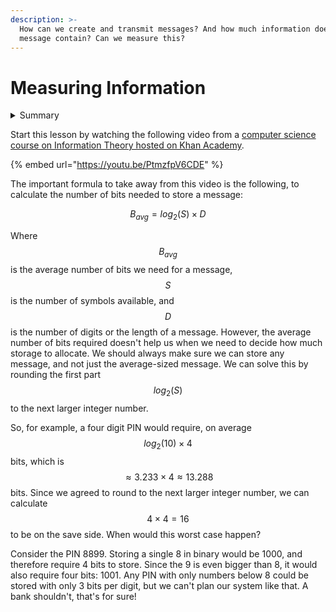```yaml
---
description: >-
  How can we create and transmit messages? And how much information does a
  message contain? Can we measure this?
---
```


# Measuring Information

<details>

<summary>Summary</summary>

In this lesson, you'll learn:

* That you can think of bits as answering questions with either "yes" or "no".
* How you can efficiently guess a random number (or any symbol from an ordered sequence) by dividing the search space in half with each guess.
* How you apply this concept to determine the number of bits required for a message with a given length and set of symbols.
* What formula you can use to determine the size of a message.

This lesson is relevant for [Exercise 5: Speed Of Light](https://github.com/winf-hsos/lifi-exercises/raw/main/exercises/05\_exercise\_speed\_of\_light.pdf).

</details>

Start this lesson by watching the following video from a [computer science course on Information Theory hosted on Khan Academy](https://www.khanacademy.org/computing/computer-science/informationtheory/moderninfotheory/v/how-do-we-measure-information-language-of-coins-10-12).

{% embed url="https://youtu.be/PtmzfpV6CDE" %}

The important formula to take away from this video is the following, to calculate the number of bits needed to store a message:

$$
B_{avg}=log_2(S)\times D
$$

Where $$B_{avg}$$ is the average number of bits we need for a message, $$S$$ is the number of symbols available, and $$D$$ is the number of digits or the length of a message. However, the average number of bits required doesn't help us when we need to decide how  much storage to allocate. We should always make sure we can store any message, and not just the average-sized message. We can solve this by rounding the first part $$log_2(S)$$  to the next larger integer number.&#x20;

So, for example, a four digit PIN would require, on average $$log_2(10)\times 4$$ bits, which is $$\approx 3.233 \times4 \approx 13.288$$ bits. Since we agreed to round to the next larger integer number, we can calculate $$4\times 4 = 16$$ to be on the save side. When would this worst case happen?

Consider the PIN 8899. Storing a single 8 in binary would be 1000, and therefore require 4 bits to store. Since the 9 is even bigger than 8, it would also require four bits: 1001. Any PIN with only numbers below 8 could be stored with only 3 bits per digit, but we can't plan our system like that. A bank shouldn't, that's for sure!
